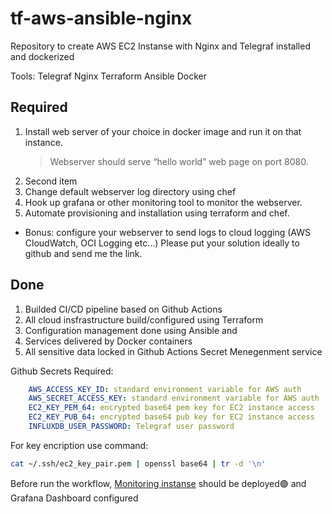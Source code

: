 # tf-aws-ansible-nginx

Repository to create AWS EC2 Instanse with Nginx and Telegraf installed and dockerized

Tools: Telegraf Nginx Terraform Ansible Docker

## Required

1. Install web server of your choice in docker image and run it on that instance.
   > Webserver should serve “hello world” web page on port 8080.
2. Second item 
3. Change default webserver log directory using chef
4. Hook up grafana or other monitoring tool to monitor the webserver.
5. Automate provisioning and installation using terraform and chef.

* Bonus:
    configure your webserver to send logs to cloud logging (AWS CloudWatch, OCI Logging etc…)
    Please put your solution ideally to github and send me the link.

## Done

1. Builded CI/CD pipeline based on Github Actions
2. All cloud insfrastructure build/configured using Terraform
3. Configuration management done using Ansible and
4. Services delivered by Docker containers
5. All sensitive data locked in Github Actions  Secret Menegenment service

Github Secrets Required:

```yaml
    AWS_ACCESS_KEY_ID: standard environment variable for AWS auth
    AWS_SECRET_ACCESS_KEY: standard environment variable for AWS auth
    EC2_KEY_PEM_64: encrypted base64 pem key for EC2 instance access
    EC2_KEY_PUB_64: encrypted base64 pub key for EC2 instance access
    INFLUXDB_USER_PASSWORD: Telegraf user password
```

For key encription use command:

```bash
cat ~/.ssh/ec2_key_pair.pem | openssl base64 | tr -d '\n'
```

Before run the workflow, [Monitoring instanse](https://github.com/lobykin/terraform-docker-aws-grafana) should be deployed🟢 and Grafana Dashboard configured
